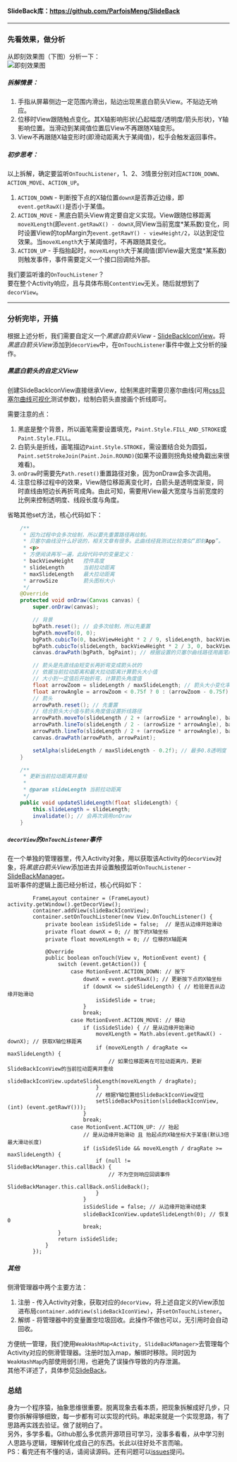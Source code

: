 #### SlideBack库：https://github.com/ParfoisMeng/SlideBack

---

### 先看效果，做分析

从即刻效果图（下图）分析一下：  
![即刻效果图](https://github.com/ParfoisMeng/SlideBack/raw/master/screenshot/jike.gif)

##### 拆解情景：

1. 手指从屏幕侧边一定范围内滑出，贴边出现黑底白箭头View。不贴边无响应。
2. 位移时View跟随触点变化。其X轴影响形状(凸起幅度/透明度/箭头形状)，Y轴影响位置。当滑动到某阈值位置后View不再跟随X轴变形。
3. View不再跟随X轴变形时(即滑动距离大于某阈值)，松手会触发返回事件。

##### 初步思考：

以上拆解，确定要监听`OnTouchListener`，1、2、3情景分别对应`ACTION_DOWN`、`ACTION_MOVE`、`ACTION_UP`。

1. `ACTION_DOWN` - 判断按下点的X轴位置`downX`是否靠近边缘，即`event.getRawX()`是否小于某值。
2. `ACTION_MOVE` - 黑底白箭头View肯定要自定义实现。View跟随位移距离`moveXLength`(即`event.getRawX() - downX`,同View当前宽度*某系数)变化，同时设置View的topMargin为`event.getRawY() - viewHeight/2`，以达到定位效果。当`moveXLength`大于某阈值时，不再跟随其变化。
3. `ACTION_UP` - 手指抬起时，`moveXLength`大于某阈值(即View最大宽度*某系数)则触发事件，事件需要定义一个接口回调给外部。

我们要监听谁的`OnTouchListener`？  
要在整个Activity响应，且与具体布局`ContentView`无关。随后就想到了`decorView`。

---

### 分析完毕，开搞

根据上述分析，我们需要自定义一个*黑底白箭头View* - [SlideBackIconView](https://github.com/ParfoisMeng/SlideBack/blob/master/slidebacklib/src/main/java/com/parfoismeng/slidebacklib/widget/SlideBackIconView.java)。将*黑底白箭头View*添加到`decorView`中，在`OnTouchListener`事件中做上文分析的操作。

##### 黑底白箭头的自定义View

创建SlideBackIconView直接继承View，绘制黑底时需要贝塞尔曲线(可用[css贝塞尔曲线可视化](http://cubic-bezier.com/)测试参数)，绘制白箭头直接画个折线即可。

需要注意的点：
1. 黑底是整个背景，所以画笔需要设置填充，`Paint.Style.FILL_AND_STROKE`或`Paint.Style.FILL`。
2. 白箭头是折线，画笔描边`Paint.Style.STROKE`，需设置结合处为圆弧，`Paint.setStrokeJoin(Paint.Join.ROUND)`(如果不设置则拐角处棱角戳出来很难看)。
3. `onDraw`时需要先`Path.reset()`重置路径对象，因为onDraw会多次调用。
4. 注意位移过程中的效果，View随位移距离变化时，白箭头是透明度渐变，同时直线由短边长再折弯成角。由此可知，需要用View最大宽度与当前宽度的比例来控制透明度、线段长度与角度。

省略其他set方法，核心代码如下：
```java
    /**
     * 因为过程中会多次绘制，所以要先重置路径再绘制。
     * 贝塞尔曲线没什么好说的，相关文章有很多。此曲线经我测试比较类似“即刻App”。
     * <p>
     * 方便阅读再写一遍，此段代码中的变量定义：
     * backViewHeight   控件高度
     * slideLength      当前拉动距离
     * maxSlideLength   最大拉动距离
     * arrowSize        箭头图标大小
     */
    @Override
    protected void onDraw(Canvas canvas) {
        super.onDraw(canvas);

        // 背景
        bgPath.reset(); // 会多次绘制，所以先重置
        bgPath.moveTo(0, 0);
        bgPath.cubicTo(0, backViewHeight * 2 / 9, slideLength, backViewHeight / 3, slideLength, backViewHeight / 2);
        bgPath.cubicTo(slideLength, backViewHeight * 2 / 3, 0, backViewHeight * 7 / 9, 0, backViewHeight);
        canvas.drawPath(bgPath, bgPaint); // 根据设置的贝塞尔曲线路径用画笔绘制

        // 箭头是先直线由短变长再折弯变成箭头状的
        // 依据当前拉动距离和最大拉动距离计算箭头大小值
        // 大小到一定值后开始折弯，计算箭头角度值
        float arrowZoom = slideLength / maxSlideLength; // 箭头大小变化率
        float arrowAngle = arrowZoom < 0.75f ? 0 : (arrowZoom - 0.75f) * 2; // 箭头角度变化率
        // 箭头
        arrowPath.reset(); // 先重置
        // 结合箭头大小值与箭头角度值设置折线路径
        arrowPath.moveTo(slideLength / 2 + (arrowSize * arrowAngle), backViewHeight / 2 - (arrowZoom * arrowSize));
        arrowPath.lineTo(slideLength / 2 - (arrowSize * arrowAngle), backViewHeight / 2);
        arrowPath.lineTo(slideLength / 2 + (arrowSize * arrowAngle), backViewHeight / 2 + (arrowZoom * arrowSize));
        canvas.drawPath(arrowPath, arrowPaint);

        setAlpha(slideLength / maxSlideLength - 0.2f); // 最多0.8透明度
    }

    /**
     * 更新当前拉动距离并重绘
     *
     * @param slideLength 当前拉动距离
     */
    public void updateSlideLength(float slideLength) {
        this.slideLength = slideLength;
        invalidate(); // 会再次调用onDraw
    }
```

##### `decorView`的`OnTouchListener`事件

在一个单独的管理器里，传入Activity对象，用以获取该Activity的`decorView`对象，将*黑底白箭头View*添加进去并设置触摸监听`OnTouchListener` - [SlideBackManager](https://github.com/ParfoisMeng/SlideBack/blob/master/slidebacklib/src/main/java/com/parfoismeng/slidebacklib/SlideBackManager.java)。  
监听事件的逻辑上面已经分析过，核心代码如下：
```
        FrameLayout container = (FrameLayout) activity.getWindow().getDecorView();
        container.addView(slideBackIconView);
        container.setOnTouchListener(new View.OnTouchListener() {
            private boolean isSideSlide = false;  // 是否从边缘开始滑动
            private float downX = 0; // 按下的X轴坐标
            private float moveXLength = 0; // 位移的X轴距离

            @Override
            public boolean onTouch(View v, MotionEvent event) {
                switch (event.getAction()) {
                    case MotionEvent.ACTION_DOWN: // 按下
                        downX = event.getRawX(); // 更新按下点的X轴坐标
                        if (downX <= sideSlideLength) { // 检验是否从边缘开始滑动
                            isSideSlide = true;
                        }
                        break;
                    case MotionEvent.ACTION_MOVE: // 移动
                        if (isSideSlide) { // 是从边缘开始滑动
                            moveXLength = Math.abs(event.getRawX() - downX); // 获取X轴位移距离
                            if (moveXLength / dragRate <= maxSlideLength) {
                                // 如果位移距离在可拉动距离内，更新SlideBackIconView的当前拉动距离并重绘
                                slideBackIconView.updateSlideLength(moveXLength / dragRate);
                            }
                            // 根据Y轴位置给SlideBackIconView定位
                            setSlideBackPosition(slideBackIconView, (int) (event.getRawY()));
                        }
                        break;
                    case MotionEvent.ACTION_UP: // 抬起
                        // 是从边缘开始滑动 且 抬起点的X轴坐标大于某值(默认3倍最大滑动长度)
                        if (isSideSlide && moveXLength / dragRate >= maxSlideLength) {
                            if (null != SlideBackManager.this.callBack) {
                                // 不为空则响应回调事件
                                SlideBackManager.this.callBack.onSlideBack();
                            }
                        }
                        isSideSlide = false; // 从边缘开始滑动结束
                        slideBackIconView.updateSlideLength(0); // 恢复0
                        break;
                }
                return isSideSlide;
            }
        });
```

##### 其他

侧滑管理器中两个主要方法：
1. 注册 - 传入Activity对象，获取对应的`decorView`，将上述自定义的View添加进布局`container.addView(slideBackIconView)`，并`setOnTouchListener`。
2. 解绑 - 将管理器中的变量置空垃圾回收。此操作不做也可以，无引用时会自动回收。

方便统一管理，我们使用`WeakHashMap<Activity, SlideBackManager>`去管理每个Activity对应的侧滑管理器。注册时加入map，解绑时移除。同时因为`WeakHashMap`内部使用弱引用，也避免了误操作导致的内存泄漏。  
其他不详述了，具体参见[SlideBack](https://github.com/ParfoisMeng/SlideBack/blob/master/slidebacklib/src/main/java/com/parfoismeng/slidebacklib/SlideBack.java)。

### 总结

身为一个程序猿，抽象思维很重要。脱离现象去看本质，把现象拆解成好几步，只要你拆解得够细致，每一步都有可以实现的代码。串起来就是一个实现思路，有了思路再实践去验证。做了就明白了。  
另外，多学多看。Github那么多优质开源项目可学习，没事多看看，从中学习别人思路与逻辑，理解转化成自己的东西。长此以往好处不言而喻。  
PS：看完还有不懂的话，请阅读源码。还有问题可以[issues](https://github.com/ParfoisMeng/SlideBack/issues)提问。  
